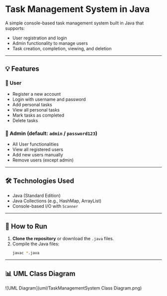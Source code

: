 # Task Management System in Java

A simple console-based task management system built in Java that supports:

- User registration and login
- Admin functionality to manage users
- Task creation, completion, viewing, and deletion

---

## 💡 Features

### 👤 User
- Register a new account
- Login with username and password
- Add personal tasks
- View all personal tasks
- Mark tasks as completed
- Delete tasks

### 🔐 Admin (default: `admin` / `password123`)
- All User functionalities
- View all registered users
- Add new users manually
- Remove users (except admin)

---

## 🛠 Technologies Used
- Java (Standard Edition)
- Java Collections (e.g., HashMap, ArrayList)
- Console-based I/O with `Scanner`

---

## 🚀 How to Run

1. **Clone the repository** or download the `.java` files.
2. Compile the Java files:
   ```bash
   javac *.java

---

## 📊 UML Class Diagram

![UML Diagram](uml/TaskManagementSystem Class Diagram.png)
